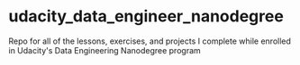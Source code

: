 # udacity_data_engineer_nanodegree
Repo for all of the lessons, exercises, and projects I complete while enrolled in Udacity's Data Engineering Nanodegree program
